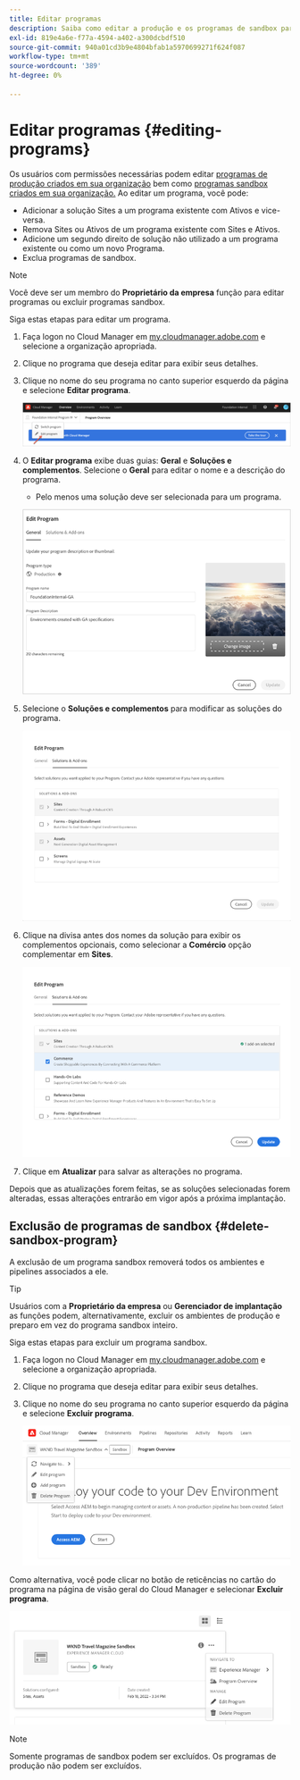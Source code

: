 ```yaml
---
title: Editar programas
description: Saiba como editar a produção e os programas de sandbox para ajustar as opções depois de criá-las.
exl-id: 819e4a6e-f77a-4594-a402-a300dcbdf510
source-git-commit: 940a01cd3b9e4804bfab1a5970699271f624f087
workflow-type: tm+mt
source-wordcount: '389'
ht-degree: 0%

---
```


# Editar programas {#editing-programs}

Os usuários com permissões necessárias podem editar [programas de produção criados em sua organização](creating-production-programs.md) bem como [programas sandbox criados em sua organização.](creating-sandbox-programs.md) Ao editar um programa, você pode:

* Adicionar a solução Sites a um programa existente com Ativos e vice-versa.
* Remova Sites ou Ativos de um programa existente com Sites e Ativos.
* Adicione um segundo direito de solução não utilizado a um programa existente ou como um novo Programa.
* Exclua programas de sandbox.

>[!NOTE]
>
>Você deve ser um membro do **Proprietário da empresa** função para editar programas ou excluir programas sandbox.

Siga estas etapas para editar um programa.

1. Faça logon no Cloud Manager em [my.cloudmanager.adobe.com](https://my.cloudmanager.adobe.com/) e selecione a organização apropriada.

1. Clique no programa que deseja editar para exibir seus detalhes.

1. Clique no nome do seu programa no canto superior esquerdo da página e selecione **Editar programa**.

   ![Opção Editar programa](assets/edit-program-overview.png)

1. O **Editar programa** exibe duas guias: **Geral** e **Soluções e complementos**. Selecione o **Geral** para editar o nome e a descrição do programa.

   * Pelo menos uma solução deve ser selecionada para um programa.

   ![Guia General](assets/edit-program-prod1.png)

1. Selecione o **Soluções e complementos** para modificar as soluções do programa.

   ![Selecionar soluções](assets/edit-prg.png)

1. Clique na divisa antes dos nomes da solução para exibir os complementos opcionais, como selecionar a **Comércio** opção complementar em **Sites**.

   ![Editar complementos](assets/edit-program-add-on.png)

1. Clique em **Atualizar** para salvar as alterações no programa.

Depois que as atualizações forem feitas, se as soluções selecionadas forem alteradas, essas alterações entrarão em vigor após a próxima implantação.

## Exclusão de programas de sandbox {#delete-sandbox-program}

A exclusão de um programa sandbox removerá todos os ambientes e pipelines associados a ele.

>[!TIP]
>
>Usuários com a **Proprietário da empresa** ou **Gerenciador de implantação** as funções podem, alternativamente, excluir os ambientes de produção e preparo em vez do programa sandbox inteiro.

Siga estas etapas para excluir um programa sandbox.

1. Faça logon no Cloud Manager em [my.cloudmanager.adobe.com](https://my.cloudmanager.adobe.com/) e selecione a organização apropriada.

1. Clique no programa que deseja editar para exibir seus detalhes.

1. Clique no nome do seu programa no canto superior esquerdo da página e selecione **Excluir programa**.

   ![Opção Excluir programa](assets/delete-sandbox1.png)

Como alternativa, você pode clicar no botão de reticências no cartão do programa na página de visão geral do Cloud Manager e selecionar **Excluir programa**.

![Excluir sandbox do cartão de programa](assets/delete-sandbox2.png)

>[!NOTE]
>
>Somente programas de sandbox podem ser excluídos. Os programas de produção não podem ser excluídos.
